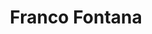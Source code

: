 ---
title: Franco Fontana
layout: photographer_layout
thumb: fontana-thumb.jpg
main: fontana-01.jpg
shots:
    - fontana-02.jpg
references:
    - name: Wikipedia
      url: https://it.wikipedia.org/wiki/Franco_Fontana_(fotografo)
---